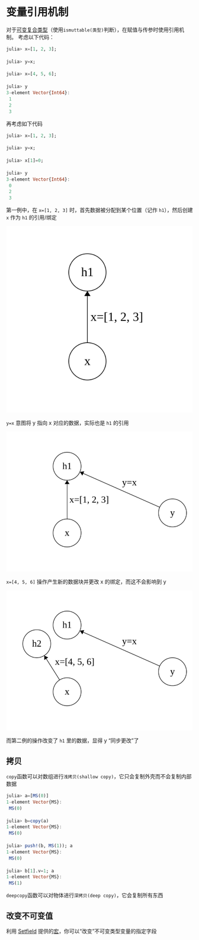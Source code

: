 # 变量引用机制
对于[可变复合类型](struct.md#可变复合类型)（使用`ismuttable(类型)`判断），在赋值与传参时使用引用机制。
考虑以下代码：
```jl
julia> x=[1, 2, 3];

julia> y=x;

julia> x=[4, 5, 6];

julia> y
3-element Vector{Int64}:
 1
 2
 3
```

再考虑如下代码
```jl
julia> x=[1, 2, 3];

julia> y=x;

julia> x[1]=0;

julia> y
3-element Vector{Int64}:
 0
 2
 3
```

第一例中，在 `x=[1, 2, 3]` 时，首先数据被分配到某个位置（记作 `h1`），然后创建 `x` 作为 `h1` 的引用/绑定

![](../../assets/svg/varref-1.svg)

`y=x` 意图将 y 指向 x 对应的数据，实际也是 `h1` 的引用

![](../../assets/svg/varref-2.svg)

`x=[4, 5, 6]` 操作产生新的数据块并更改 x 的绑定，而这不会影响到 y

![](../../assets/svg/varref-3.svg)

而第二例的操作改变了 `h1` 里的数据，显得 y “同步更改”了

## 拷贝
`copy`函数可以对数组进行`浅拷贝(shallow copy)`，它只会复制外壳而不会复制内部数据
```jl
julia> a=[MS(0)]
1-element Vector{MS}:
 MS(0)

julia> b=copy(a)
1-element Vector{MS}:
 MS(0)

julia> push!(b, MS(1)); a
1-element Vector{MS}:
 MS(0)

julia> b[1].v=1; a
1-element Vector{MS}:
 MS(1)
```

`deepcopy`函数可以对物体进行`深拷贝(deep copy)`，它会复制所有东西

## 改变不可变值
利用 [Setfield](https://github.com/jw3126/Setfield.jl) 提供的[宏](macro.md)，你可以“改变”不可变类型变量的指定字段
